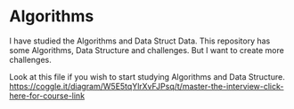# Algorithms

I have studied the Algorithms and Data Struct Data.
This repository has some Algorithms, Data Structure and challenges. But I want to create more challenges.   

Look at this file if you wish to start studying Algorithms and Data Structure.
https://coggle.it/diagram/W5E5tqYlrXvFJPsq/t/master-the-interview-click-here-for-course-link




